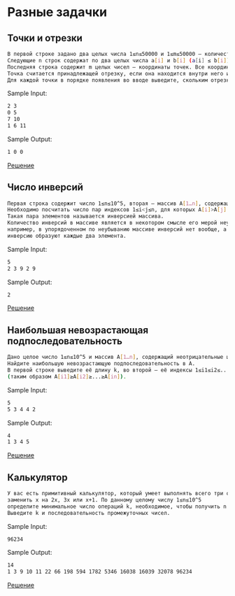 # Разные задачки
<h2> Точки и отрезки </h2>

```sh
В первой строке задано два целых числа 1≤n≤50000 и 1≤m≤50000 — количество отрезков и точек на прямой, соответственно.
Следующие n строк содержат по два целых числа a[i] и b[i] (a[i] ≤ b[i]) — координаты концов отрезков.
Последняя строка содержит m целых чисел — координаты точек. Все координаты не превышают 10^8 по модулю.
Точка считается принадлежащей отрезку, если она находится внутри него или на границе.
Для каждой точки в порядке появления во вводе выведите, скольким отрезкам она принадлежит.
```

Sample Input:

```sh
2 3
0 5
7 10
1 6 11
```

Sample Output:

```sh
1 0 0
```
<a href="https://github.com/babtiss/ITMO_AlgoAndDataStruct/blob/main/Algo%201%20course/different%20tasks/points_and_segments.py"> Решение </a> <br/>


<h2> Число инверсий </h2>

```sh
Первая строка содержит число 1≤n≤10^5, вторая — массив A[1…n], содержащий натуральные числа, не превосходящие 10^9.
Необходимо посчитать число пар индексов 1≤i<j≤n, для которых A[i]>A[j]. 
Такая пара элементов называется инверсией массива.
Количество инверсий в массиве является в некотором смысле его мерой неупорядоченности:
например, в упорядоченном по неубыванию массиве инверсий нет вообще, а в массиве, упорядоченном по убыванию,
инверсию образуют каждые два элемента.
```

Sample Input:

```sh
5
2 3 9 2 9
```

Sample Output:

```sh
2
```
<a href="https://github.com/babtiss/ITMO_AlgoAndDataStruct/blob/main/Algo%201%20course/different%20tasks/merde_sort.py"> Решение </a> <br/>


<h2> Наибольшая невозрастающая подпоследовательность </h2>

```sh
Дано целое число 1≤n≤10^5 и массив A[1…n], содержащий неотрицательные целые числа, не превосходящие 10^9 
Найдите наибольшую невозрастающую подпоследовательность в A.
В первой строке выведите её длину k, во второй — её индексы 1≤i1≤i2≤...≤ik≤n 
(таким образом A[i1]≥A[i2]≥...≥A[in]).
```
Sample Input:

```sh
5
5 3 4 4 2
```

Sample Output:

```sh
4
1 3 4 5 
```
<a href="https://github.com/babtiss/ITMO_AlgoAndDataStruct/blob/main/Algo%201%20course/different%20tasks/nvp.py"> Решение </a> <br/>

<h2> Калькулятор </h2>

```sh
У вас есть примитивный калькулятор, который умеет выполнять всего три операции с текущим числом x:
заменить x на 2x, 3x или x+1. По данному целому числу 1≤n≤10^5
определите минимальное число операций k, необходимое, чтобы получить n из 1.
Выведите k и последовательность промежуточных чисел.
```
Sample Input:

```sh
96234
```

Sample Output:

```sh
14
1 3 9 10 11 22 66 198 594 1782 5346 16038 16039 32078 96234
```
<a href="https://github.com/babtiss/ITMO_AlgoAndDataStruct/blob/main/Algo%201%20course/different%20tasks/calculator.py"> Решение </a> <br/>

